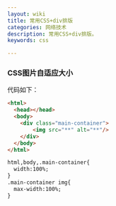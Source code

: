 ```yaml
---
layout: wiki
title: 常用CSS+div排版
categories: 网络技术
description: 常用CSS+div排版。
keywords: css

---
```


### CSS图片自适应大小
代码如下：
```html
<html>
  <head></head>
  <body>
    <div class="main-container">
        <img src="**" alt="**"/>
    </div>
  </body>
</html>
```
```html
html,body,.main-container{
  width:100%;
}
.main-container img{
  max-width:100%;
}
```
